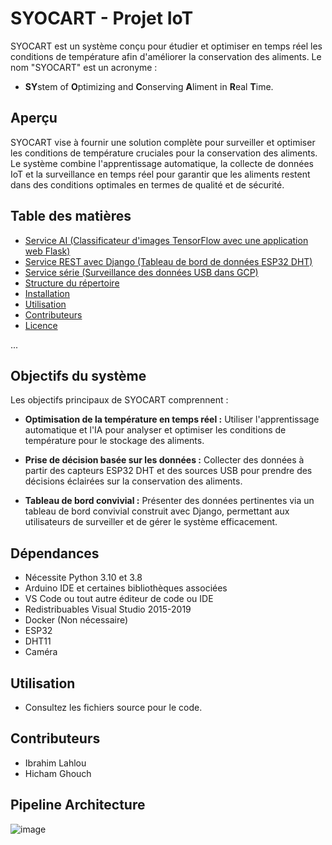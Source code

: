 # SYOCART - Projet IoT

SYOCART est un système conçu pour étudier et optimiser en temps réel les conditions de température afin d'améliorer la conservation des aliments. Le nom "SYOCART" est un acronyme :
- **SY**stem of **O**ptimizing and **C**onserving **A**liment in **R**eal **T**ime.

## Aperçu

SYOCART vise à fournir une solution complète pour surveiller et optimiser les conditions de température cruciales pour la conservation des aliments. Le système combine l'apprentissage automatique, la collecte de données IoT et la surveillance en temps réel pour garantir que les aliments restent dans des conditions optimales en termes de qualité et de sécurité.

## Table des matières

- [Service AI (Classificateur d'images TensorFlow avec une application web Flask)](#service-ai-classificateur-dimages-tensorflow-avec-une-application-web-flask)
- [Service REST avec Django (Tableau de bord de données ESP32 DHT)](#service-rest-avec-django-tableau-de-bord-de-donnees-esp32-dht)
- [Service série (Surveillance des données USB dans GCP)](#service-serie-surveillance-des-donnees-usb-dans-gcp)
- [Structure du répertoire](#structure-du-repertoire)
- [Installation](#installation)
- [Utilisation](#utilisation)
- [Contributeurs](#contributeurs)
- [Licence](#licence)

...

## Objectifs du système

Les objectifs principaux de SYOCART comprennent :

- **Optimisation de la température en temps réel :** Utiliser l'apprentissage automatique et l'IA pour analyser et optimiser les conditions de température pour le stockage des aliments.

- **Prise de décision basée sur les données :** Collecter des données à partir des capteurs ESP32 DHT et des sources USB pour prendre des décisions éclairées sur la conservation des aliments.

- **Tableau de bord convivial :** Présenter des données pertinentes via un tableau de bord convivial construit avec Django, permettant aux utilisateurs de surveiller et de gérer le système efficacement.

## Dépendances

- Nécessite Python 3.10 et 3.8
- Arduino IDE et certaines bibliothèques associées
- VS Code ou tout autre éditeur de code ou IDE
- Redistribuables Visual Studio 2015-2019
- Docker (Non nécessaire)
- ESP32
- DHT11
- Caméra

## Utilisation

- Consultez les fichiers source pour le code.

## Contributeurs

- Ibrahim Lahlou
- Hicham Ghouch

## Pipeline Architecture

![image](https://github.com/IbLahlou/syocart_app/assets/105231126/8f9426e0-0ead-4a52-9dba-4cabdf21e711)

